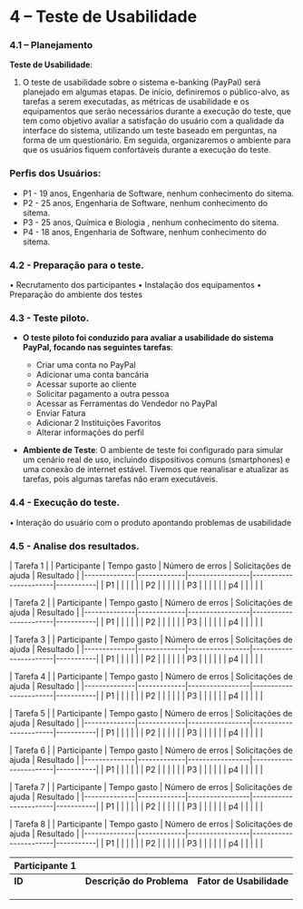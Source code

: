 # 4 – Teste de Usabilidade

### 4.1 – Planejamento
**Teste de Usabilidade**:
1.	O teste de usabilidade sobre o sistema e-banking (PayPal) será planejado em algumas etapas. De início, definiremos o público-alvo, as tarefas a serem executadas, as métricas de usabilidade e os equipamentos que serão necessários durante a execução do teste, que tem como objetivo avaliar a satisfação do usuário com a qualidade da interface do sistema, utilizando um teste baseado em perguntas, na forma de um questionário. Em seguida, organizaremos o ambiente para que os usuários fiquem confortáveis durante a execução do teste.

### Perfis dos Usuários:
- P1 - 19 anos, Engenharia de Software, nenhum conhecimento do sitema.
- P2 - 25 anos, Engenharia de Software, nenhum conhecimento do sitema.
- P3 - 25 anos, Química e Biologia , nenhum conhecimento do sitema.
- P4 - 18 anos, Engenharia de Software, nenhum conhecimento do sitema.

 ### 4.2 - Preparação para o teste.
•	Recrutamento dos participantes
•	Instalação dos equipamentos
•	Preparação do ambiente dos testes

### 4.3 - Teste piloto.
- **O teste piloto foi conduzido para avaliar a usabilidade do sistema PayPal, focando nas seguintes tarefas**:
  - Criar uma conta no PayPal
  - Adicionar uma conta bancária
  - Acessar suporte ao cliente
  - Solicitar pagamento a outra pessoa
  - Acessar as Ferramentas do Vendedor no PayPal
  - Enviar Fatura
  - Adicionar 2 Instituições Favoritos
  - Alterar informações do perfil

- **Ambiente de Teste**: O ambiente de teste foi configurado para simular um cenário real de uso, incluindo dispositivos comuns (smartphones) e uma conexão de internet estável. Tivemos que reanalisar e atualizar as tarefas, pois algumas tarefas não eram executáveis.


### 4.4 - Execução do teste.
•	Interação do usuário com o produto apontando problemas de usabilidade

### 4.5 - Analise dos resultados.
|                                    Tarefa 1                                      |
| Participante | Tempo gasto | Número de erros | Solicitações de ajuda | Resultado | 
|--------------|-------------|-----------------|-----------------------|-----------|
| P1           |             |                 |                       |           |
| P2           |             |                 |                       |           |
| P3           |             |                 |                       |           |
| p4           |             |                 |                       |           |

|                                    Tarefa 2                                      |
| Participante | Tempo gasto | Número de erros | Solicitações de ajuda | Resultado | 
|--------------|-------------|-----------------|-----------------------|-----------|
| P1           |             |                 |                       |           |
| P2           |             |                 |                       |           |
| P3           |             |                 |                       |           |
| p4           |             |                 |                       |           |

|                                    Tarefa 3                                      |
| Participante | Tempo gasto | Número de erros | Solicitações de ajuda | Resultado | 
|--------------|-------------|-----------------|-----------------------|-----------|
| P1           |             |                 |                       |           |
| P2           |             |                 |                       |           |
| P3           |             |                 |                       |           |
| p4           |             |                 |                       |           |

|                                    Tarefa 4                                      |
| Participante | Tempo gasto | Número de erros | Solicitações de ajuda | Resultado | 
|--------------|-------------|-----------------|-----------------------|-----------|
| P1           |             |                 |                       |           |
| P2           |             |                 |                       |           |
| P3           |             |                 |                       |           |
| p4           |             |                 |                       |           |

|                                    Tarefa 5                                      |
| Participante | Tempo gasto | Número de erros | Solicitações de ajuda | Resultado | 
|--------------|-------------|-----------------|-----------------------|-----------|
| P1           |             |                 |                       |           |
| P2           |             |                 |                       |           |
| P3           |             |                 |                       |           |
| p4           |             |                 |                       |           |

|                                    Tarefa 6                                      |
| Participante | Tempo gasto | Número de erros | Solicitações de ajuda | Resultado | 
|--------------|-------------|-----------------|-----------------------|-----------|
| P1           |             |                 |                       |           |
| P2           |             |                 |                       |           |
| P3           |             |                 |                       |           |
| p4           |             |                 |                       |           |

|                                    Tarefa 7                                      |
| Participante | Tempo gasto | Número de erros | Solicitações de ajuda | Resultado | 
|--------------|-------------|-----------------|-----------------------|-----------|
| P1           |             |                 |                       |           |
| P2           |             |                 |                       |           |
| P3           |             |                 |                       |           |
| p4           |             |                 |                       |           |

|                                    Tarefa 8                                      |
| Participante | Tempo gasto | Número de erros | Solicitações de ajuda | Resultado | 
|--------------|-------------|-----------------|-----------------------|-----------|
| P1           |             |                 |                       |           |
| P2           |             |                 |                       |           |
| P3           |             |                 |                       |           |
| p4           |             |                 |                       |           |


| Participante 1 |                 |                         |
|----------------|-----------------|-------------------------|
| **ID**         | **Descrição do Problema** | **Fator de Usabilidade** |
|                |                 |                         |
|                |                 |                         |
|                |                 |                         |


